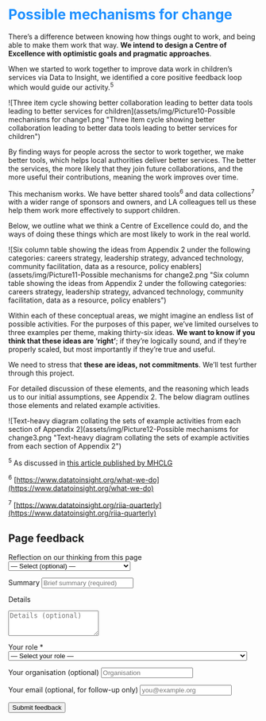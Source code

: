 # <span style="color:dodgerblue">Possible mechanisms for change</span>

There’s a difference between knowing how things ought to work, and being able to make them work that way. **We intend to design a Centre of Excellence with optimistic goals and pragmatic approaches**.

When we started to work together to improve data work in children’s services via Data to Insight, we identified a core positive feedback loop which would guide our activity.<sup>5</sup>

![Three item cycle showing better collaboration leading to better data tools leading to better services for children](assets/img/Picture10-Possible mechanisms for change1.png "Three item cycle showing better collaboration leading to better data tools leading to better services for children")

By finding ways for people across the sector to work together, we make better tools, which helps local authorities deliver better services. The better the services, the more likely that they join future collaborations, and the more useful their contributions, meaning the work improves over time.

This mechanism works. We have better shared tools<sup>6</sup> and data collections<sup>7</sup> with a wider range of sponsors and owners, and LA colleagues tell us these help them work more effectively to support children.

Below, we outline what we think a Centre of Excellence could do, and the ways of doing these things which are most likely to work in the real world.

![Six column table showing the ideas from Appendix 2 under the following categories: careers strategy, leadership strategy, advanced technology, community facilitation, data as a resource, policy enablers](assets/img/Picture11-Possible mechanisms for change2.png "Six column table showing the ideas from Appendix 2 under the following categories: careers strategy, leadership strategy, advanced technology, community facilitation, data as a resource, policy enablers")

Within each of these conceptual areas, we might imagine an endless list of possible activities. For the purposes of this paper, we’ve limited ourselves to three examples per theme, making thirty-six ideas. **We want to know if you think that these ideas are ‘right’**; if they’re logically sound, and if they’re properly scaled, but most importantly if they’re true and useful.

We need to stress that **these are ideas, not commitments**. We’ll test further through this project.

For detailed discussion of these elements, and the reasoning which leads us to our initial assumptions, see Appendix 2. The below diagram outlines those elements and related example activities.

![Text-heavy diagram collating the sets of example activities from each section of Appendix 2](assets/img/Picture12-Possible mechanisms for change3.png "Text-heavy diagram collating the sets of example activities from each section of Appendix 2")

<!-- footnotes -->

<sup>5</sup> As discussed in [this article published by MHCLG](https://medium.com/ldcu/council-spotlight-november-b6e647d44041)

<sup>6</sup> [https://www.datatoinsight.org/what-we-do](https://www.datatoinsight.org/what-we-do)

<sup>7</sup> [https://www.datatoinsight.org/riia-quarterly](https://www.datatoinsight.org/riia-quarterly)


<!-- feedback form -->

<div class="feedback-section feedback-compact" id="sheets">
  <h2>Page feedback</h2>
<form id="gs-form">
  <input type="hidden" name="page" id="gs-page">
  <input type="text" name="hp_field" id="hp_field" style="display:none" tabindex="-1" autocomplete="off">

  <label for="mf-nature">Reflection on our thinking from this page</label>
  <select id="mf-nature" name="nature">
    <option value="">— Select (optional) —</option>
    <option>I’m enthusiastic about this</option>
    <option>I’m unsure about this</option>
    <option>I disagree with this</option>
    <option>I have a general reflection on this</option>
    <option>I’ve identified a specific issue with this</option>
    <option>Other</option>
  </select>

  <label for="gs-summary" class="sr-only">Summary</label>
  <input type="text" id="gs-summary" name="summary" required minlength="5" placeholder="Brief summary (required)">

  <label for="gs-details" class="sr-only">Details</label>
  <textarea id="gs-details" name="details" rows="3" placeholder="Details (optional)"></textarea>

  <label for="mf-role">Your role <span class="req">*</span></label>
  <select id="mf-role" name="role" required>
    <option value="">— Select your role —</option>
      <option>Local authority data professional</option>
      <option>Local authority digital professional</option>
      <option>Local authority children’s social care professional</option>
      <option>Local authority leadership</option>
      <option>Central government data professional</option>
      <option>Central government digital professional</option>
      <option>Central government social care professional</option>
      <option>Central government leadership</option>
      <option>Other public sector professional role</option>
      <option>Data and digital supplier/partner</option>
      <option>Data and digital consultant</option>
      <option>Other private sector professional role</option>
      <option>Person (with current or previous social care involvement as a service user)</option>
      <option>Person (without current or previous social care involvement as a service user)</option>
  </select>

  <label for="mf-org">Your organisation (optional)</label>
  <input type="text" id="mf-org" name="org" placeholder="Organisation">

  <label for="mf-email">Your email (optional, for follow-up only)</label>
  <input type="email" id="mf-email" name="email" placeholder="you@example.org">

  <div class="feedback-actions">
    <button type="submit" class="md-button">Submit feedback</button>
  </div>

  <div class="feedback-success" id="gs-ok" hidden>Thanks — feedback received</div>
  <div class="feedback-error" id="gs-err" hidden>Sorry — something went wrong</div>
</form>

</div>